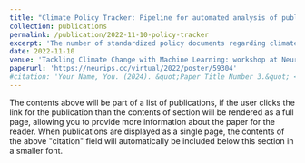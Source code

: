 ```yaml
---
title: "Climate Policy Tracker: Pipeline for automated analysis of public climate policies"
collection: publications
permalink: /publication/2022-11-10-policy-tracker
excerpt: 'The number of standardized policy documents regarding climate policy and their publication frequency is significantly increasing. The documents are long and tedious for manual analysis, especially for policy experts, lawmakers, and citizens who lack access or domain expertise to utilize data analytics tools. Potential consequences of such a situation include reduced citizen governance and involvement in climate policies and an overall surge in analytics costs, rendering less accessibility for the public. In this work, we use a Latent Dirichlet Allocation-based pipeline for the automatic summarization and analysis of 10-years of national energy and climate plans (NECPs) for the period from 2021 to 2030, established by 27 Member States of the European Union. We focus on analyzing policy framing, the language used to describe specific issues, to detect essential nuances in the way governments frame their climate policies and achieve climate goals. The methods leverage topic modeling and clustering for the comparative analysis of policy documents across different countries. It allows for easier integration in potential user-friendly applications for the development of theories and processes of climate policy. This would further lead to better citizen governance and engagement over climate policies and public policy research.'
date: 2022-11-10
venue: 'Tackling Climate Change with Machine Learning: workshop at NeurIPS 2022'
paperurl: 'https://neurips.cc/virtual/2022/poster/59304'
#citation: 'Your Name, You. (2024). &quot;Paper Title Number 3.&quot; <i>GitHub Journal of Bugs</i>. 1(3).'
---
```


The contents above will be part of a list of publications, if the user clicks the link for the publication than the contents of section will be rendered as a full page, allowing you to provide more information about the paper for the reader. When publications are displayed as a single page, the contents of the above "citation" field will automatically be included below this section in a smaller font.
